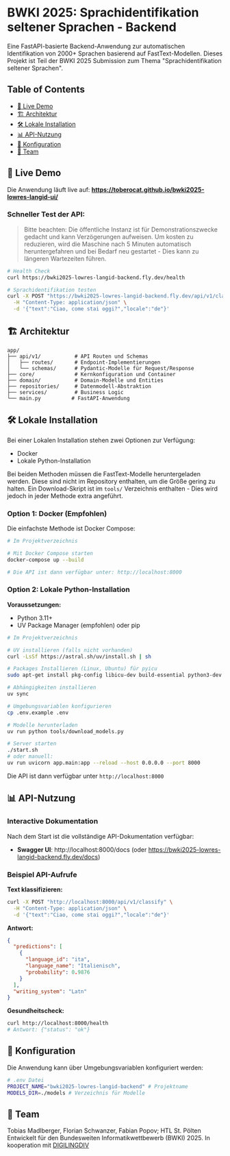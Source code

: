 # BWKI 2025: Sprachidentifikation seltener Sprachen - Backend

Eine FastAPI-basierte Backend-Anwendung zur automatischen Identifikation von 2000+ Sprachen basierend auf
FastText-Modellen. Dieses Projekt ist Teil der BWKI 2025 Submission zum Thema "Sprachidentifikation seltener Sprachen".

## Table of Contents

- [🚀 Live Demo](#-live-demo)
- [🏗️ Architektur](#️-architektur)
- [🛠️ Lokale Installation](#️-lokale-installation)
- [📊 API-Nutzung](#-api-nutzung)
- [🔧 Konfiguration](#-konfiguration)
- [👥 Team](#-team)

## 🚀 Live Demo

Die Anwendung läuft live auf: **https://toberocat.github.io/bwki2025-lowres-langid-ui/**

### Schneller Test der API:

> Bitte beachten: Die öffentliche Instanz ist für Demonstrationszwecke gedacht und kann Verzögerungen aufweisen. Um
> kosten zu reduzieren, wird die Maschine nach 5 Minuten automatisch heruntergefahren und bei Bedarf neu gestartet -
> Dies kann zu längeren Wartezeiten führen.

```bash
# Health Check
curl https://bwki2025-lowres-langid-backend.fly.dev/health

# Sprachidentifikation testen
curl -X POST "https://bwki2025-lowres-langid-backend.fly.dev/api/v1/classify" \
  -H "Content-Type: application/json" \
  -d '{"text":"Ciao, come stai oggi?","locale":"de"}'
```

## 🏗️ Architektur

```
app/
├── api/v1/           # API Routen und Schemas
│   ├── routes/       # Endpoint-Implementierungen
│   └── schemas/      # Pydantic-Modelle für Request/Response
├── core/             # Kernkonfiguration und Container
├── domain/           # Domain-Modelle und Entities
├── repositories/     # Datenmodell-Abstraktion
├── services/         # Business Logic
└── main.py          # FastAPI-Anwendung
```

## 🛠️ Lokale Installation

Bei einer Lokalen Installation stehen zwei Optionen zur Verfügung:

- Docker
- Lokale Python-Installation

Bei beiden Methoden müssen die FastText-Modelle heruntergeladen werden. Diese sind nicht im Repository enthalten, um die Größe gering zu halten.
Ein Download-Skript ist im `tools/` Verzeichnis enthalten - Dies wird jedoch in jeder Methode extra angeführt.

### Option 1: Docker (Empfohlen)

Die einfachste Methode ist Docker Compose:

```bash
# Im Projektverzeichnis

# Mit Docker Compose starten
docker-compose up --build

# Die API ist dann verfügbar unter: http://localhost:8000
```

### Option 2: Lokale Python-Installation

**Voraussetzungen:**

- Python 3.11+
- UV Package Manager (empfohlen) oder pip

```bash
# Im Projektverzeichnis

# UV installieren (falls nicht vorhanden)
curl -LsSf https://astral.sh/uv/install.sh | sh

# Packages Installieren (Linux, Ubuntu) für pyicu
sudo apt-get install pkg-config libicu-dev build-essential python3-dev

# Abhängigkeiten installieren
uv sync

# Umgebungsvariablen konfigurieren
cp .env.example .env

# Modelle herunterladen
uv run python tools/download_models.py

# Server starten
./start.sh
# oder manuell:
uv run uvicorn app.main:app --reload --host 0.0.0.0 --port 8000
```

Die API ist dann verfügbar unter `http://localhost:8000`

## 📊 API-Nutzung

### Interactive Dokumentation

Nach dem Start ist die vollständige API-Dokumentation verfügbar:

- **Swagger UI**: http://localhost:8000/docs (oder https://bwki2025-lowres-langid-backend.fly.dev/docs)

### Beispiel API-Aufrufe

**Text klassifizieren:**

```bash
curl -X POST "http://localhost:8000/api/v1/classify" \
  -H "Content-Type: application/json" \
  -d '{"text":"Ciao, come stai oggi?","locale":"de"}'
```

**Antwort:**

```json
{
  "predictions": [
    {
      "language_id": "ita",
      "language_name": "Italienisch",
      "probability": 0.9876
    }
  ],
  "writing_system": "Latn"
}
```

**Gesundheitscheck:**

```bash
curl http://localhost:8000/health
# Antwort: {"status": "ok"}
```

## 🔧 Konfiguration

Die Anwendung kann über Umgebungsvariablen konfiguriert werden:

```bash
# .env Datei
PROJECT_NAME="bwki2025-lowres-langid-backend" # Projektname
MODELS_DIR=./models # Verzeichnis für Modelle
```

## 👥 Team

Tobias Madlberger, Florian Schwanzer, Fabian Popov; HTL St. Pölten
Entwickelt für den Bundesweiten Informatikwettbewerb (BWKI) 2025.
In kooperation mit [DIGILINGDIV](https://digiling.univie.ac.at/digilingdiv/)
